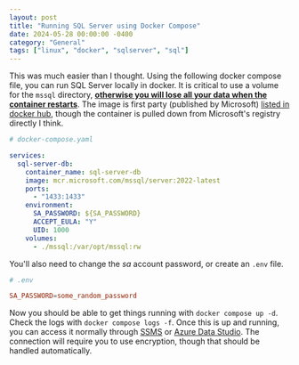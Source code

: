 ```yaml
---
layout: post
title: "Running SQL Server using Docker Compose"
date: 2024-05-28 00:00:00 -0400
category: "General"
tags: ["linux", "docker", "sqlserver", "sql"]
---
```


This was much easier than I thought. Using the following docker compose file, you can run SQL Server locally in docker. It is critical to use a volume for the `mssql` directory, <u>**otherwise you will lose all your data when the container restarts**</u>. The image is first party (published by Microsoft) [listed in docker hub](https://hub.docker.com/_/microsoft-mssql-server/), though the container is pulled down from Microsoft's registry directly I think.

```yaml
# docker-compose.yaml

services:
  sql-server-db:
    container_name: sql-server-db
    image: mcr.microsoft.com/mssql/server:2022-latest
    ports:
      - "1433:1433"
    environment:
      SA_PASSWORD: ${SA_PASSWORD}
      ACCEPT_EULA: "Y"
      UID: 1000
    volumes:
      - ./mssql:/var/opt/mssql:rw
```

You'll also need to change the _sa_ account password, or create an `.env` file.

```conf
# .env

SA_PASSWORD=some_random_password
```

Now you should be able to get things running with `docker compose up -d`. Check the logs with `docker compose logs -f`. Once this is up and running, you can access it normally through [SSMS](https://learn.microsoft.com/en-us/sql/ssms/download-sql-server-management-studio-ssms) or [Azure Data Studio](https://learn.microsoft.com/en-us/azure-data-studio/download-azure-data-studio). The connection will require you to use encryption, though that should be handled automatically.